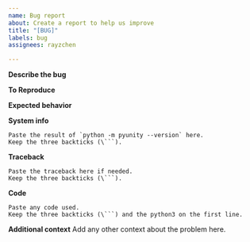 ```yaml
---
name: Bug report
about: Create a report to help us improve
title: "[BUG]"
labels: bug
assignees: rayzchen

---
```


**Describe the bug**
<!-- A clear and concise description of what the bug is. -->

**To Reproduce**
<!-- Steps to reproduce the behavior: -->

**Expected behavior**
<!-- A clear and concise description of what you expected to happen. -->

**System info**
```
Paste the result of `python -m pyunity --version` here.
Keep the three backticks (\```).
```

**Traceback**
```
Paste the traceback here if needed.
Keep the three backticks (\```).
```

**Code**
```python3
Paste any code used.
Keep the three backticks (\```) and the python3 on the first line.
```

**Additional context**
Add any other context about the problem here.
